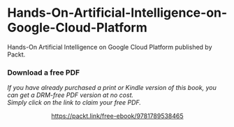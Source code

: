 # Hands-On-Artificial-Intelligence-on-Google-Cloud-Platform
Hands-On Artificial Intelligence on Google Cloud Platform published by Packt.
### Download a free PDF

 <i>If you have already purchased a print or Kindle version of this book, you can get a DRM-free PDF version at no cost.<br>Simply click on the link to claim your free PDF.</i>
<p align="center"> <a href="https://packt.link/free-ebook/9781789538465">https://packt.link/free-ebook/9781789538465 </a> </p>